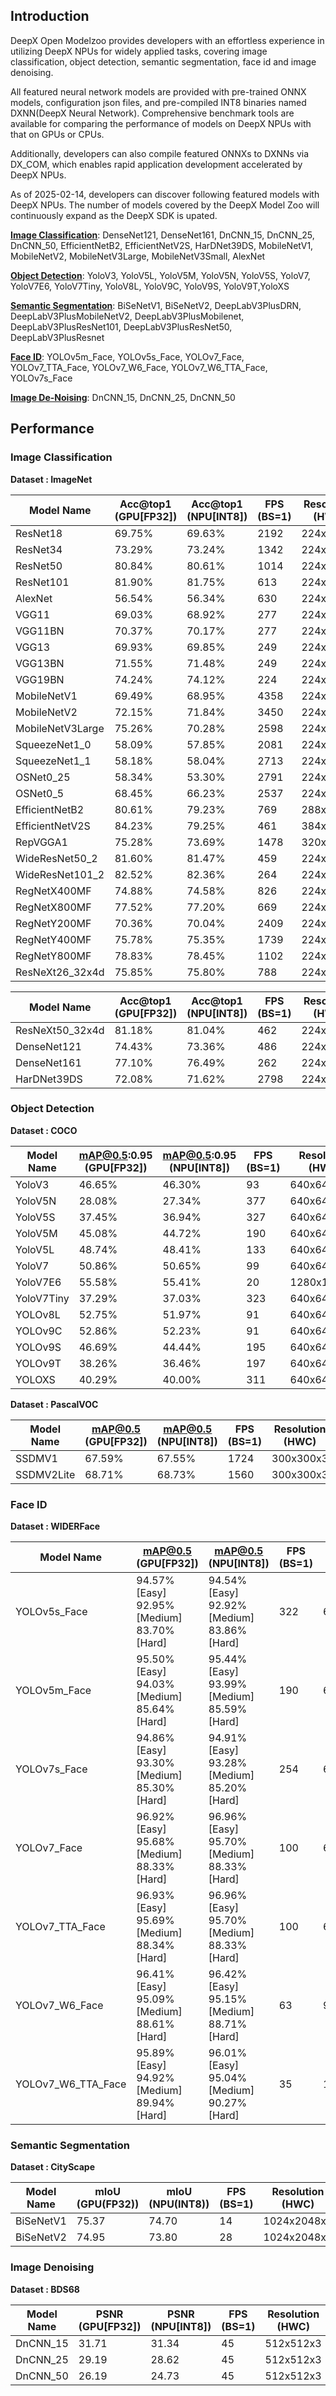## Introduction

DeepX Open Modelzoo provides developers with an effortless experience in utilizing DeepX NPUs for widely applied tasks, covering image classification, object detection, semantic segmentation, face id and image denoising.

All featured neural network models are provided with pre-trained ONNX models, configuration json files, and pre-compiled INT8 binaries named DXNN(DeepX Neural Network). Comprehensive benchmark tools are available for comparing the performance of models on DeepX NPUs with that on GPUs or CPUs.

Additionally, developers can also compile featured ONNXs to DXNNs via DX_COM, which enables rapid application development accelerated by DeepX NPUs.

As of 2025-02-14, developers can discover following featured models with DeepX NPUs. The number of models covered by the DeepX Model Zoo will continuously expand as the DeepX SDK is upated.

<!-- | **Task Type** | **Model List**  |
|:--------------|:----------------|
| **[Image Classification](pplx://action/followup)** | DenseNet121, DenseNet161, DnCNN_15, DnCNN_25, DnCNN_50, EfficientNetB2, EfficientNetV2S, HarDNet39DS, MobileNetV1, MobileNetV2, MobileNetV3Large,  MobileNetV3Small, AlexNet |
| **[Object Detection](pplx://action/followup)**      | YoloV3, YoloV5L, YoloV5M, YoloV5N, YoloV5S, YoloV7, YoloV7E6, YoloV7Tiny, YoloV8L, YoloV9C, YoloV9S, YoloV9T,YoloXS  |
| **[Semantic Segmentation](pplx://action/followup)** | BiSeNetV1, BiSeNetV2, DeepLabV3PlusDRN, DeepLabV3PlusMobileNetV2, DeepLabV3PlusMobilenet, DeepLabV3PlusResNet101, DeepLabV3PlusResNet50, DeepLabV3PlusResnet |
| **[Face ID](pplx://action/followup)**              | YOLOv5m_Face, YOLOv5s_Face, YOLOv7_Face, YOLOv7_TTA_Face, YOLOv7_W6_Face, YOLOv7_W6_TTA_Face, YOLOv7s_Face |
| **[Image De-Noising](pplx://action/followup)**     | DnCNN_15, DnCNN_25, DnCNN_50 | -->

**[Image Classification](pplx://action/followup)**:
DenseNet121, DenseNet161, DnCNN_15, DnCNN_25, DnCNN_50, EfficientNetB2, EfficientNetV2S, HarDNet39DS, MobileNetV1, MobileNetV2, MobileNetV3Large, MobileNetV3Small, AlexNet

**[Object Detection](pplx://action/followup)**:
YoloV3, YoloV5L, YoloV5M, YoloV5N, YoloV5S, YoloV7, YoloV7E6, YoloV7Tiny, YoloV8L, YoloV9C, YoloV9S, YoloV9T,YoloXS

**[Semantic Segmentation](pplx://action/followup)**:
BiSeNetV1, BiSeNetV2, DeepLabV3PlusDRN, DeepLabV3PlusMobileNetV2, DeepLabV3PlusMobilenet, DeepLabV3PlusResNet101, DeepLabV3PlusResNet50, DeepLabV3PlusResnet

**[Face ID](pplx://action/followup)**:
YOLOv5m_Face, YOLOv5s_Face, YOLOv7_Face, YOLOv7_TTA_Face, YOLOv7_W6_Face, YOLOv7_W6_TTA_Face, YOLOv7s_Face

**[Image De-Noising](pplx://action/followup)**:
DnCNN_15, DnCNN_25, DnCNN_50

## Performance

### Image Classification

**Dataset : ImageNet**

| Model Name       | Acc@top1 <br> (GPU[FP32]) | Acc@top1 <br> (NPU[INT8]) | FPS <br>(BS=1) | Resolution <br>(HWC) | Params <br>(M) | GFLOPs | Download |
| ---------------- | ------------------------- | ------------------------- | -------------- | -------------------- | -------------- | ------ | -------- |
| ResNet18         | 69.75%                    | 69.63%                    | 2192           | 224x224x3            | 11.69          | 1.82   | link     |
| ResNet34         | 73.29%                    | 73.24%                    | 1342           | 224x224x3            | 21.79          | 3.67   | link     |
| ResNet50         | 80.84%                    | 80.61%                    | 1014           | 224x224x3            | 25.53          | 4.12   | link     |
| ResNet101        | 81.90%                    | 81.75%                    | 613            | 224x224x3            | 44.50          | 7.84   | link     |
| AlexNet          | 56.54%                    | 56.34%                    | 630            | 224x224x3            | 61.10          | 0.72   | link     |
| VGG11            | 69.03%                    | 68.92%                    | 277            | 224x224x3            | 132.86         | 7.63   | link     |
| VGG11BN          | 70.37%                    | 70.17%                    | 277            | 224x224x3            | 132.86         | 7.63   | link     |
| VGG13            | 69.93%                    | 69.85%                    | 249            | 224x224x3            | 133.05         | 11.34  | link     |
| VGG13BN          | 71.55%                    | 71.48%                    | 249            | 224x224x3            | 133.05         | 11.34  | link     |
| VGG19BN          | 74.24%                    | 74.12%                    | 224            | 224x224x3            | 143.67         | 19.69  | link     |
| MobileNetV1      | 69.49%                    | 68.95%                    | 4358           | 224x224x3            | 4.22           | 0.58   | link     |
| MobileNetV2      | 72.15%                    | 71.84%                    | 3450           | 224x224x3            | 3.49           | 0.32   | link     |
| MobileNetV3Large | 75.26%                    | 70.28%                    | 2598           | 224x224x3            | 5.47           | 0.23   | link     |
| SqueezeNet1_0    | 58.09%                    | 57.85%                    | 2081           | 224x224x3            | 1.25           | 0.83   | link     |
| SqueezeNet1_1    | 58.18%                    | 58.04%                    | 2713           | 224x224x3            | 1.24           | 0.36   | link     |
| OSNet0_25        | 58.34%                    | 53.30%                    | 2791           | 224x224x3            | 0.71           | 0.14   | link     |
| OSNet0_5         | 68.45%                    | 66.23%                    | 2537           | 224x224x3            | 1.14           | 0.44   | link     |
| EfficientNetB2   | 80.61%                    | 79.23%                    | 769            | 288x288x3            | 9.08           | 1.60   | link     |
| EfficientNetV2S  | 84.23%                    | 79.25%                    | 461            | 384x384x3            | 21.38          | 9.47   | link     |
| RepVGGA1         | 75.28%                    | 73.69%                    | 1478           | 320x320x3            | 12.79          | 4.83   | link     |
| WideResNet50_2   | 81.60%                    | 81.47%                    | 459            | 224x224x3            | 68.85          | 11.43  | link     |
| WideResNet101_2  | 82.52%                    | 82.36%                    | 264            | 224x224x3            | 126.82         | 22.81  | link     |
| RegNetX400MF     | 74.88%                    | 74.58%                    | 826            | 224x224x3            | 5.48           | 0.42   | link     |
| RegNetX800MF     | 77.52%                    | 77.20%                    | 669            | 224x224x3            | 7.24           | 0.81   | link     |
| RegNetY200MF     | 70.36%                    | 70.04%                    | 2409           | 224x224x3            | 3.15           | 0.21   | link     |
| RegNetY400MF     | 75.78%                    | 75.35%                    | 1739           | 224x224x3            | 4.33           | 0.41   | link     |
| RegNetY800MF     | 78.83%                    | 78.45%                    | 1102           | 224x224x3            | 6.42           | 0.85   | link     |
| ResNeXt26_32x4d  | 75.85%                    | 75.80%                    | 788            | 224x224x3            | 15.37          | 2.49   | link     |

| Model Name      | Acc@top1 <br> (GPU[FP32]) | Acc@top1 <br> (NPU[INT8]) | FPS <br>(BS=1) | Resolution <br>(HWC) | Params <br>(M) | GFLOPs | Download |
| --------------- | ------------------------- | ------------------------- | -------------- | -------------------- | -------------- | ------ | -------- |
| ResNeXt50_32x4d | 81.18%                    | 81.04%                    | 462            | 224x224x3            | 25.00          | 4.27   | link     |
| DenseNet121     | 74.43%                    | 73.36%                    | 486            | 224x224x3            | 8.04           | 3.19   | link     |
| DenseNet161     | 77.10%                    | 76.49%                    | 262            | 224x224x3            | 28.86          | 8.43   | link     |
| HarDNet39DS     | 72.08%                    | 71.62%                    | 2798           | 224x224x3            | 3.48           | 0.44   | link     |

### Object Detection

**Dataset : COCO**

| Model Name | mAP@0.5:0.95 <br> (GPU[FP32]) | mAP@0.5:0.95 <br> (NPU[INT8]) | FPS <br> (BS=1) | Resolution <br> (HWC) | Params <br> (M) | GFLOPs | Download |
| ---------- | ----------------------------- | ----------------------------- | --------------- | --------------------- | --------------- | ------ | -------- |
| YoloV3     | 46.65%                        | 46.30%                        | 93              | 640x640x3             | 62.02           | 81.13  | link     |
| YoloV5N    | 28.08%                        | 27.34%                        | 377             | 640x640x3             | 1.97            | 2.71   | link     |
| YoloV5S    | 37.45%                        | 36.94%                        | 327             | 640x640x3             | 7.33            | 9.10   | link     |
| YoloV5M    | 45.08%                        | 44.72%                        | 190             | 640x640x3             | 21.27           | 26.07  | link     |
| YoloV5L    | 48.74%                        | 48.41%                        | 133             | 640x640x3             | 46.64           | 57.10  | link     |
| YoloV7     | 50.86%                        | 50.65%                        | 99              | 640x640x3             | 36.92           | 55.28  | link     |
| YoloV7E6   | 55.58%                        | 55.41%                        | 20              | 1280x1280x3           | 97.27           | 269.21 | link     |
| YoloV7Tiny | 37.29%                        | 37.03%                        | 323             | 640x640x3             | 6.24            | 7.01   | link     |
| YOLOv8L    | 52.75%                        | 51.97%                        | 91              | 640x640x3             | 43.69           | 85.13  | link     |
| YOLOv9C    | 52.86%                        | 52.23%                        | 91              | 640x640x3             | 25.3            | 102.1  | link     |
| YOLOv9S    | 46.69%                        | 44.44%                        | 195             | 640x640x3             | 7.1             | 26.4   | link     |
| YOLOv9T    | 38.26%                        | 36.46%                        | 197             | 640x640x3             | 2.0             | 7.7    | link     |
| YOLOXS     | 40.29%                        | 40.00%                        | 311             | 640x640x3             | 8.96            | 14.41  | link     |

**Dataset : PascalVOC**

| Model Name | mAP@0.5 <br> (GPU[FP32]) | mAP@0.5 <br> (NPU[INT8]) | FPS <br>(BS=1) | Resolution <br>(HWC) | Params<br> (M) | GFLOPs | Download |
| ---------- | ------------------------ | ------------------------ | -------------- | -------------------- | -------------- | ------ | -------- |
| SSDMV1     | 67.59%                   | 67.55%                   | 1724           | 300x300x3            | 1.55           | 9.48   | link     |
| SSDMV2Lite | 68.71%                   | 68.73%                   | 1560           | 300x300x3            | 0.70           | 3.38   | link     |

### Face ID

**Dataset : WIDERFace**

| Model Name         | mAP@0.5 <br> (GPU[FP32])                          | mAP@0.5 <br>(NPU[INT8])                           | FPS <br>(BS=1) | Resolution <br>(HWC) | Params <br>(M) | GFLOPs | Download |
| ------------------ | ------------------------------------------------- | ------------------------------------------------- | -------------- | -------------------- | -------------- | ------ | -------- |
| YOLOv5s_Face       | 94.57% [Easy]<br>92.95% [Medium]<br>83.70% [Hard] | 94.54% [Easy]<br>92.92% [Medium]<br>83.86% [Hard] | 322            | 640x640x3            | 8.07           | 8.53   | link     |
| YOLOv5m_Face       | 95.50% [Easy]<br>94.03% [Medium]<br>85.64% [Hard] | 95.44% [Easy]<br>93.99% [Medium]<br>85.59% [Hard] | 190            | 640x640x3            | 22.00          | 25.84  | link     |
| YOLOv7s_Face       | 94.86% [Easy]<br>93.30% [Medium]<br>85.30% [Hard] | 94.91% [Easy]<br>93.28% [Medium]<br>85.20% [Hard] | 254            | 640x640x3            | 6.26           | 9.35   | link     |
| YOLOv7_Face        | 96.92% [Easy]<br>95.68% [Medium]<br>88.33% [Hard] | 96.96% [Easy]<br>95.70% [Medium]<br>88.33% [Hard] | 100            | 640x640x3            | 38.55          | 54.63  | link     |
| YOLOv7_TTA_Face    | 96.93% [Easy]<br>95.69% [Medium]<br>88.34% [Hard] | 96.96% [Easy]<br>95.70% [Medium]<br>88.33% [Hard] | 100            | 640x640x3            | 38.55          | 54.63  | link     |
| YOLOv7_W6_Face     | 96.41% [Easy]<br>95.09% [Medium]<br>88.61% [Hard] | 96.42% [Easy]<br>95.15% [Medium]<br>88.71% [Hard] | 63             | 960x960x3            | 74.44          | 100.21 | link     |
| YOLOv7_W6_TTA_Face | 95.89% [Easy]<br>94.92% [Medium]<br>89.94% [Hard] | 96.01% [Easy]<br>95.04% [Medium]<br>90.27% [Hard] | 35             | 1280x1280x3          | 77.96          | 178.16 | link     |

### Semantic Segmentation

**Dataset : CityScape**

| Model Name | mIoU <br>(GPU(FP32)) | mIoU <br>(NPU(INT8)) | FPS <br>(BS=1) | Resolution<br> (HWC) | Params <br>(M) | GFLOPs | Download |
| ---------- | -------------------- | -------------------- | -------------- | -------------------- | -------------- | ------ | -------- |
| BiSeNetV1  | 75.37                | 74.70                | 14             | 1024x2048x3          | 13.27          | 118.98 | link     |
| BiSeNetV2  | 74.95                | 73.80                | 28             | 1024x2048x3          | 3.35           | 99.14  | link     |

### Image Denoising

**Dataset : BDS68**

| Model Name | PSNR <br> (GPU[FP32]) | PSNR <br>(NPU[INT8]) | FPS <br>(BS=1) | Resolution <br>(HWC) | Params <br>(M) | GFLOPs | Download |
| ---------- | --------------------- | -------------------- | -------------- | -------------------- | -------------- | ------ | -------- |
| DnCNN_15   | 31.71                 | 31.34                | 45             | 512x512x3            | 0.56           | 145.80 | link     |
| DnCNN_25   | 29.19                 | 28.62                | 45             | 512x512x3            | 0.56           | 145.80 | link     |
| DnCNN_50   | 26.19                 | 24.73                | 45             | 512x512x3            | 0.56           | 145.80 | link     |
